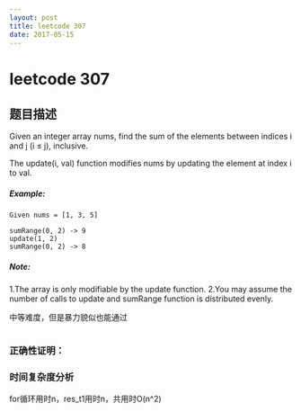 ```yaml
---
layout: post
title: leetcode 307
date: 2017-05-15
---
```



# leetcode 307

## 题目描述

Given an integer array nums, find the sum of the elements between indices i and j (i ≤ j), inclusive.

The update(i, val) function modifies nums by updating the element at index i to val.

##### Example:
```
Given nums = [1, 3, 5]

sumRange(0, 2) -> 9
update(1, 2)
sumRange(0, 2) -> 8
```
##### Note:
1.The array is only modifiable by the update function.
2.You may assume the number of calls to update and sumRange function is distributed evenly.



中等难度，但是暴力貌似也能通过

```python


```

### 正确性证明：



### 时间复杂度分析

for循环用时n，res_t1用时n，共用时O(n^2)


